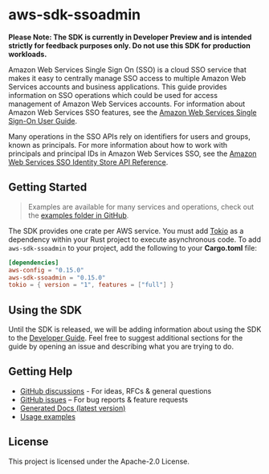 # aws-sdk-ssoadmin

**Please Note: The SDK is currently in Developer Preview and is intended strictly for
feedback purposes only. Do not use this SDK for production workloads.**

Amazon Web Services Single Sign On (SSO) is a cloud SSO service that makes it easy to centrally manage SSO access to multiple Amazon Web Services accounts and business applications. This guide provides information on SSO operations which could be used for access management of Amazon Web Services accounts. For information about Amazon Web Services SSO features, see the [Amazon Web Services Single Sign-On User Guide](https://docs.aws.amazon.com/singlesignon/latest/userguide/what-is.html).

Many operations in the SSO APIs rely on identifiers for users and groups, known as principals. For more information about how to work with principals and principal IDs in Amazon Web Services SSO, see the [Amazon Web Services SSO Identity Store API Reference](https://docs.aws.amazon.com/singlesignon/latest/IdentityStoreAPIReference/welcome.html).

## Getting Started

> Examples are available for many services and operations, check out the
> [examples folder in GitHub](https://github.com/awslabs/aws-sdk-rust/tree/main/examples).

The SDK provides one crate per AWS service. You must add [Tokio](https://crates.io/crates/tokio)
as a dependency within your Rust project to execute asynchronous code. To add `aws-sdk-ssoadmin` to
your project, add the following to your **Cargo.toml** file:

```toml
[dependencies]
aws-config = "0.15.0"
aws-sdk-ssoadmin = "0.15.0"
tokio = { version = "1", features = ["full"] }
```

## Using the SDK

Until the SDK is released, we will be adding information about using the SDK to the
[Developer Guide](https://docs.aws.amazon.com/sdk-for-rust/latest/dg/welcome.html). Feel free to suggest
additional sections for the guide by opening an issue and describing what you are trying to do.

## Getting Help

* [GitHub discussions](https://github.com/awslabs/aws-sdk-rust/discussions) - For ideas, RFCs & general questions
* [GitHub issues](https://github.com/awslabs/aws-sdk-rust/issues/new/choose) – For bug reports & feature requests
* [Generated Docs (latest version)](https://awslabs.github.io/aws-sdk-rust/)
* [Usage examples](https://github.com/awslabs/aws-sdk-rust/tree/main/examples)

## License

This project is licensed under the Apache-2.0 License.

